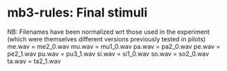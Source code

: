 # mb3-rules: Final stimuli
NB: Filenames have been normalized wrt those used in the experiment (which were themselves different versions previously tested in pilots)
me.wav = me2_0.wav
mu.wav = mu1_0.wav
pa.wav = pa2_0.wav
pe.wav = pe2_1.wav
pu.wav = pu3_1.wav
si.wav = si1_0.wav
so.wav = so2_0.wav
ta.wav = ta2_1.wav
